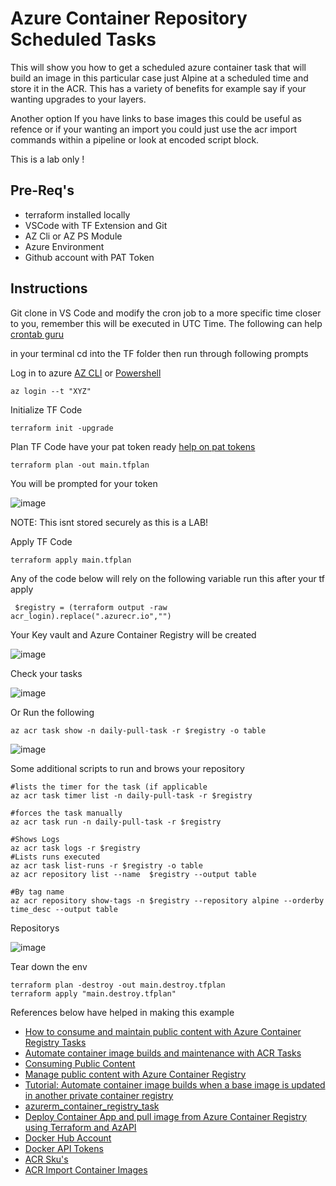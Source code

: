 # Azure Container Repository Scheduled Tasks

This will show you how to get a scheduled azure container  task that will build an image in this particular case just Alpine at a scheduled time and store it in the ACR. This has a variety of benefits for example say if your wanting upgrades to your layers. 

Another option If you have links to base images this could be useful as refence or if your wanting an import you could just use the acr import commands within a pipeline or look at encoded script block. 

This is a lab only !

## Pre-Req's

* terraform installed locally
* VSCode with TF Extension and Git
* AZ Cli or AZ PS Module 
* Azure Environment 
* Github account with PAT Token


## Instructions

Git clone in VS Code and modify the cron job to a more specific time closer to you, remember this will be executed in UTC Time. The following can help [crontab guru](https://crontab.guru/)

in your terminal cd into the TF folder then run through following prompts 

Log in to azure [AZ CLI](https://learn.microsoft.com/en-us/cli/azure/authenticate-azure-cli) or [Powershell](https://learn.microsoft.com/en-us/powershell/azure/authenticate-azureps?view=azps-10.1.0)

    az login --t "XYZ"

Initialize TF Code

    terraform init -upgrade

Plan TF Code have your pat token ready [help on pat tokens](https://docs.github.com/en/authentication/keeping-your-account-and-data-secure/managing-your-personal-access-tokens)

    terraform plan -out main.tfplan

You will be prompted for your token 

![image](https://github.com/knowlesy/ACR_Tasks/assets/20459678/d2ddeefe-27f5-4efa-b6b1-579f6ff07fd3)

NOTE: This isnt stored securely as this is a LAB!

Apply TF Code

    terraform apply main.tfplan

Any of the code below will rely on the following variable run this after your tf apply

     $registry = (terraform output -raw acr_login).replace(".azurecr.io","")

Your Key vault and Azure Container Registry will be created 

![image](https://github.com/knowlesy/ACR_Tasks/assets/20459678/90383577-af20-4ea2-8658-bca50223689e)

Check your tasks 

![image](https://github.com/knowlesy/ACR_Tasks/assets/20459678/563ce869-5cd3-467d-a362-5539a4dc6c67)

Or Run the following 

    az acr task show -n daily-pull-task -r $registry -o table

![image](https://github.com/knowlesy/ACR_Tasks/assets/20459678/4f15a6b0-8db4-43b3-bfcd-5ed6ac08f3af)

Some additional scripts to run and brows your repository

    #lists the timer for the task (if applicable
	az acr task timer list -n daily-pull-task -r $registry

    #forces the task manually	  
    az acr task run -n daily-pull-task -r $registry
  
    #Shows Logs 
    az acr task logs -r $registry
    #Lists runs executed 
    az acr task list-runs -r $registry -o table
    az acr repository list --name  $registry --output table
  
    #By tag name  
    az acr repository show-tags -n $registry --repository alpine --orderby time_desc --output table

Repositorys

![image](https://github.com/knowlesy/ACR_Tasks/assets/20459678/7dd05570-85e8-445a-a12b-529b96cade13)


Tear down the env 

    terraform plan -destroy -out main.destroy.tfplan
    terraform apply "main.destroy.tfplan"

References below have helped in making this example 
* [How to consume and maintain public content with Azure Container Registry Tasks](https://learn.microsoft.com/en-us/azure/container-registry/tasks-consume-public-content)
* [Automate container image builds and maintenance with ACR Tasks](https://learn.microsoft.com/en-us/azure/container-registry/container-registry-tasks-overview)
* [Consuming Public Content](https://opencontainers.org/posts/blog/2020-10-30-consuming-public-content/)
* [Manage public content with Azure Container Registry](https://learn.microsoft.com/en-us/azure/container-registry/buffer-gate-public-content?tabs=azure-cli)
* [Tutorial: Automate container image builds when a base image is updated in another private container registry](https://learn.microsoft.com/en-us/azure/container-registry/container-registry-tutorial-private-base-image-update)
* [azurerm_container_registry_task](https://registry.terraform.io/providers/hashicorp/azurerm/latest/docs/resources/container_registry_task)
* [Deploy Container App and pull image from Azure Container Registry using Terraform and AzAPI](https://thomasthornton.cloud/2022/12/15/deploy-container-app-and-pull-image-from-azure-container-registry-using-terraform-and-azapi/)
* [Docker Hub Account](https://docs.docker.com/docker-hub/download-rate-limit/#how-do-i-authenticate-pull-requests)
* [Docker API Tokens](https://docs.docker.com/docker-hub/access-tokens/)
* [ACR Sku's](https://learn.microsoft.com/en-us/azure/container-registry/container-registry-skus)
* [ACR Import Container Images](https://learn.microsoft.com/en-us/azure/container-registry/container-registry-import-images?tabs=azure-cli)
  
